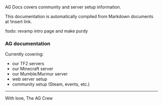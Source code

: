 AG Docs covers community and server setup information.

This documentation is automatically compiled from Markdown documents at !insert link.

!todo: revamp intro page and make purdy

### AG documentation

Currently covering:

- our TF2 servers
- our Minecraft server
- our Mumble/Murmur server
- web server setup
- community setup (Steam, events, etc.)

<div class="clear"></div>
<hr/>

With love,
The AG Crew